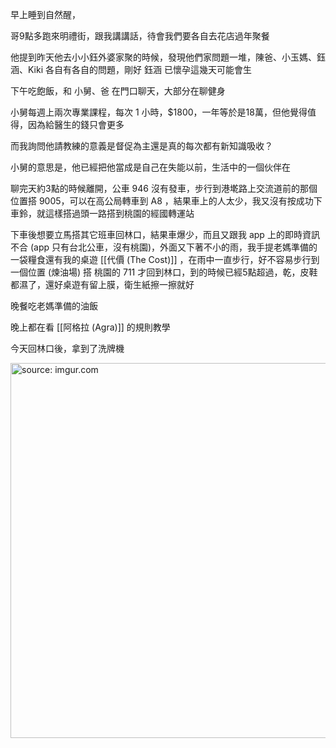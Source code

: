

早上睡到自然醒，

哥9點多跑來明禮街，跟我講講話，待會我們要各自去花店過年聚餐

他提到昨天他去小小鈺外婆家聚的時候，發現他們家問題一堆，陳爸、小玉媽、鈺涵、Kiki 各自有各自的問題，剛好 鈺涵 已懷孕這幾天可能會生

下午吃飽飯，和 小舅、爸 在門口聊天，大部分在聊健身

小舅每週上兩次專業課程，每次 1 小時，$1800，一年等於是18萬，但他覺得值得，因為給醫生的錢只會更多

而我詢問他請教練的意義是督促為主還是真的每次都有新知識吸收？

小舅的意思是，他已經把他當成是自己在失能以前，生活中的一個伙伴在

聊完天約3點的時候離開，公車 946 沒有發車，步行到港墘路上交流道前的那個位置搭 9005，可以在高公局轉車到 A8 ，結果車上的人太少，我又沒有按成功下車鈴，就這樣搭過頭一路搭到桃園的經國轉運站

下車後想要立馬搭其它班車回林口，結果車爆少，而且又跟我 app 上的即時資訊不合 (app 只有台北公車，沒有桃園)，外面又下著不小的雨，我手提老媽準備的一袋糧食還有我的桌遊 [[代價 (The Cost)]] ，在雨中一直步行，好不容易步行到一個位置 (煉油場) 搭 桃園的 711 才回到林口，到的時候已經5點超過，乾，皮鞋都濕了，還好桌遊有留上膜，衛生紙擦一擦就好

晚餐吃老媽準備的油飯

晚上都在看 [[阿格拉 (Agra)]] 的規則教學

今天回林口後，拿到了洗牌機

<a href="https://imgur.com/WcJwPDR"><img src="https://i.imgur.com/WcJwPDR.jpg" title="source: imgur.com" width="600px"/></a>

